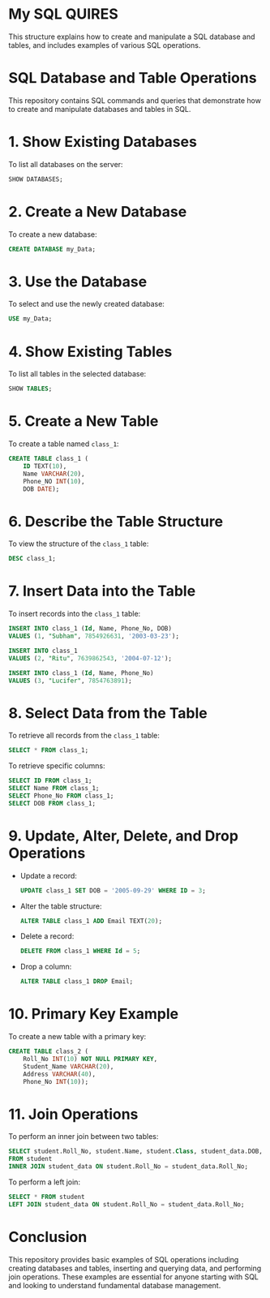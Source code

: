# My SQL QUIRES

This structure explains how to create and manipulate a SQL database and tables, and includes examples of various SQL operations.


# SQL Database and Table Operations
This repository contains SQL commands and queries that demonstrate how to create and manipulate databases and tables in SQL.

# 1. Show Existing Databases
To list all databases on the server:
```sql
SHOW DATABASES;
```

# 2. Create a New Database
To create a new database:
```sql
CREATE DATABASE my_Data;
```

# 3. Use the Database
To select and use the newly created database:
```sql
USE my_Data;
```

# 4. Show Existing Tables
To list all tables in the selected database:
```sql
SHOW TABLES;
```

# 5. Create a New Table
To create a table named `class_1`:
```sql
CREATE TABLE class_1 (
    ID TEXT(10),
    Name VARCHAR(20),
    Phone_NO INT(10),
    DOB DATE);
```

# 6. Describe the Table Structure
To view the structure of the `class_1` table:
```sql
DESC class_1;
```

# 7. Insert Data into the Table
To insert records into the `class_1` table:
```sql
INSERT INTO class_1 (Id, Name, Phone_No, DOB) 
VALUES (1, "Subham", 7854926631, '2003-03-23');

INSERT INTO class_1 
VALUES (2, "Ritu", 7639862543, '2004-07-12');

INSERT INTO class_1 (Id, Name, Phone_No) 
VALUES (3, "Lucifer", 7854763891);
```

# 8. Select Data from the Table
To retrieve all records from the `class_1` table:
```sql
SELECT * FROM class_1;
```

To retrieve specific columns:
```sql
SELECT ID FROM class_1;
SELECT Name FROM class_1;
SELECT Phone_No FROM class_1;
SELECT DOB FROM class_1;
```

# 9. Update, Alter, Delete, and Drop Operations
- Update a record:
    ```sql
    UPDATE class_1 SET DOB = '2005-09-29' WHERE ID = 3;
    ```
- Alter the table structure:
    ```sql
    ALTER TABLE class_1 ADD Email TEXT(20);
    ```
- Delete a record:
    ```sql
    DELETE FROM class_1 WHERE Id = 5;
    ```
- Drop a column:
    ```sql
    ALTER TABLE class_1 DROP Email;
    ```

# 10. Primary Key Example
To create a new table with a primary key:
```sql
CREATE TABLE class_2 (
    Roll_No INT(10) NOT NULL PRIMARY KEY,
    Student_Name VARCHAR(20),
    Address VARCHAR(40),
    Phone_No INT(10));
```

# 11. Join Operations
To perform an inner join between two tables:
```sql
SELECT student.Roll_No, student.Name, student.Class, student_data.DOB, student_data.Phone_No 
FROM student 
INNER JOIN student_data ON student.Roll_No = student_data.Roll_No;
```

To perform a left join:
```sql
SELECT * FROM student 
LEFT JOIN student_data ON student.Roll_No = student_data.Roll_No;
```

# Conclusion
This repository provides basic examples of SQL operations including creating databases and tables, inserting and querying data, and performing join operations. These examples are essential for anyone starting with SQL and looking to understand fundamental database management.


